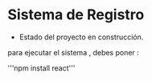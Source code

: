 <h1>Sistema de Registro</h1>

- Estado del proyecto en construcción.

para ejecutar el sistema , debes poner :

'''npm install react'''
